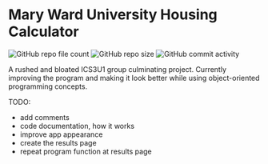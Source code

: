 # Mary Ward University Housing Calculator

![GitHub repo file count](https://img.shields.io/github/directory-file-count/anthonytoyco/tkinter-housing-calc?label=Files&style=flat-square)
![GitHub repo size](https://img.shields.io/github/repo-size/anthonytoyco/tkinter-housing-calc?label=Repo%20Size&style=flat-square)
![GitHub commit activity](https://img.shields.io/github/commit-activity/w/anthonytoyco/tkinter-housing-calc?label=Commit%20Activity&style=flat-square)

A rushed and bloated ICS3U1 group culminating project. Currently improving the program and making it look better while using object-oriented programming concepts.

TODO:

- add comments
- code documentation, how it works
- improve app appearance
- create the results page
- repeat program function at results page
